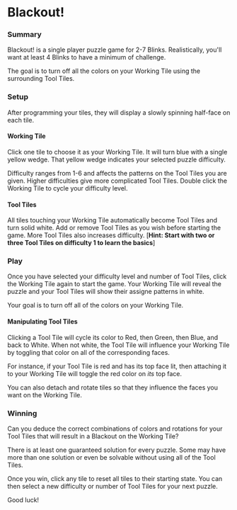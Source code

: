 # Blackout!
### Summary
Blackout! is a single player puzzle game for 2-7 Blinks. Realistically, you'll want at least 4 Blinks to have a minimum of challenge.

The goal is to turn off all the colors on your Working Tile using the surrounding Tool Tiles.

### Setup
After programming your tiles, they will display a slowly spinning half-face on each tile.

#### Working Tile
Click one tile to choose it as your Working Tile. It will turn blue with a single yellow wedge. That yellow wedge indicates your selected puzzle difficulty.

Difficulty ranges from 1-6 and affects the patterns on the Tool Tiles you are given. Higher difficulties give more complicated Tool Tiles. Double click the Working Tile to cycle your difficulty level.

#### Tool Tiles
All tiles touching your Working Tile automatically become Tool Tiles and turn solid white. Add or remove Tool Tiles as you wish before starting the game. More Tool Tiles also increases difficulty. [**Hint: Start with two or three Tool Tiles on difficulty 1 to learn the basics**]

### Play
Once you have selected your difficulty level and number of Tool Tiles, click the Working Tile again to start the game. Your Working Tile will reveal the puzzle and your Tool Tiles will show their assigne patterns in white.

Your goal is to turn off all of the colors on your Working Tile.

#### Manipulating Tool Tiles
Clicking a Tool Tile will cycle its color to Red, then Green, then Blue, and back to White. When not white, the Tool Tile will influence your Working Tile by toggling that color on all of the corresponding faces.

For instance, if your Tool Tile is red and has its top face lit, then attaching it to your Working Tile will toggle the red color on *its* top face.

You can also detach and rotate tiles so that they influence the faces you want on the Working Tile.

### Winning

Can you deduce the correct combinations of colors and rotations for your Tool Tiles that will result in a Blackout on the Working Tile?

There is at least one guaranteed solution for every puzzle. Some may have more than one solution or even be solvable without using all of the Tool Tiles.

Once you win, click any tile to reset all tiles to their starting state. You can then select a new difficulty or number of Tool Tiles for your next puzzle.

Good luck!
